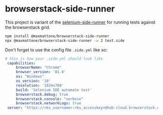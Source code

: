 # browserstack-side-runner

This project is variant of the [selenium-side-runner](https://github.com/SeleniumHQ/selenium-ide/tree/v3/packages/selenium-side-runner) for running tests against the browserstack grid. 

```sh
npm install @maxmattone/browserstack-side-runner
npx @maxmattone/browserstack-side-runner -w 2 test.side
```
Don't forget to use the config file `.side.yml` like so:
```yml
# this is how your .side.yml should look like
 capabilities:
     browserName: "Chrome"
     browser_version: '81.0'
     os: "Windows"
     os_version: '10'
     resolution: '1024x768'
     build: 'Selenium IDE automate test'
     browserstack.debug: true
     browserstack.console: "verbose"
     browserstack.networkLogs: true
 server: "https://<bs_username>:<bs_accesskey>@hub-cloud.browserstack.com/wd/hub"
```

